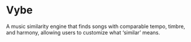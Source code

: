 # Vybe
A music similarity engine that finds songs with comparable tempo, timbre, and harmony, allowing users to customize what ‘similar’ means.
